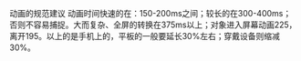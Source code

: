 动画的规范建议
动画时间快速的在：150-200ms之间；较长的在300-400ms；否则不容易捕捉。大而复杂、全屏的转换在375ms以上；对象进入屏幕动画225，离开195。以上的是手机上的，平板的一般要延长30%左右；穿戴设备则缩减30%。